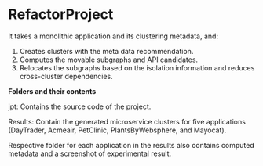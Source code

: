 # RefactorProject

It takes a monolithic application and its clustering metadata, and:
1. Creates clusters with the meta data recommendation.
2. Computes the movable subgraphs and API candidates.
3. Relocates the subgraphs based on the isolation information and reduces cross-cluster dependencies.

**Folders and their contents**

jpt: Contains the source code of the project.

Results: Contain the generated microservice clusters for five applications (DayTrader, Acmeair, PetClinic, PlantsByWebsphere, and Mayocat). 

Respective folder for each application in the results also contains computed metadata and a screenshot of experimental result.
